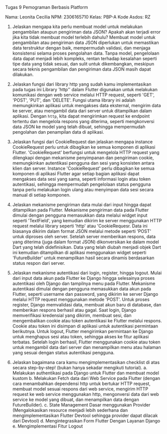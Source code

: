 Tugas 9 Pemograman Berbasis Platform

Nama: Leonita Cecilia
NPM: 2306165710
Kelas: PBP-A
Kode Asdos: RZ

1. Jelaskan mengapa kita perlu membuat model untuk melakukan pengambilan ataupun pengiriman data JSON? Apakah akan terjadi error jika kita tidak membuat model terlebih dahulu?
Membuat model untuk pengambilan atau pengiriman data JSON diperlukan untuk memastikan data terstruktur dengan baik, mempermudah validasi, dan menjaga konsistensi selama proses pengolahan data. Tanpa model, pengelolaan data dapat menjadi lebih kompleks, rentan terhadap kesalahan seperti tipe data yang tidak sesuai, dan sulit untuk dikembangkan, meskipun secara teknis pengambilan dan pengiriman data JSON masih dapat dilakukan.
 
2. Jelaskan fungsi dari library http yang sudah kamu implementasikan pada tugas ini
Library 'http'' dalam Flutter digunakan untuk melakukan komunikasi dengan web service melalui HTTP request, seperti 'GET', 'POST', 'PUT', dan 'DELETE'. Fungsi utama library ini adalah memungkinkan aplikasi untuk mengakses data eksternal, mengirim data ke server, atau mengambil data dari server untuk ditampilkan dalam aplikasi. Dengan `http`, kita dapat mengirimkan request ke endpoint tertentu dan mengelola respons yang diterima, seperti mengkonversi data JSON ke model yang telah dibuat, sehingga mempermudah pengolahan dan penampilan data di aplikasi.

3. Jelaskan fungsi dari CookieRequest dan jelaskan mengapa instance CookieRequest perlu untuk dibagikan ke semua komponen di aplikasi Flutter.
'CookieRequest' berfungsi untuk mengelola HTTP request yang dilengkapi dengan mekanisme penyimpanan dan pengiriman cookie, memungkinkan autentikasi pengguna dan sesi yang konsisten antara klien dan server. Instance 'CookieRequest' perlu dibagikan ke semua komponen di aplikasi Flutter agar setiap bagian aplikasi dapat mengakses data sesi yang sama, seperti informasi login atau token autentikasi, sehingga mempermudah pengelolaan status pengguna tanpa perlu melakukan login ulang atau menyimpan data sesi secara manual di setiap komponen.
 
4. Jelaskan mekanisme pengiriman data mulai dari input hingga dapat ditampilkan pada Flutter.
Mekanisme pengiriman data pada Flutter dimulai dengan pengguna memasukkan data melalui widget input seperti 'TextField', yang kemudian dikirim ke server menggunakan HTTP request melalui library seperti 'http' atau 'CookieRequesr. Data ini biasanya dikirim dalam format JSON melalui metode seperti 'POST' untuk diproses oleh server. Setelah server memberikan respons, data yang diterima (juga dalam format JSON) dikonversikan ke dalam model Dart yang telah didefinisikan. Data yang telah diubah menjadi objek Dart ini kemudian ditampilkan di aplikasi menggunakan widget seperti 'FutureBuilder' untuk menampilkan hasil secara dinamis berdasarkan status respon dari server.

5. Jelaskan mekanisme autentikasi dari login, register, hingga logout. Mulai dari input data akun pada Flutter ke Django hingga selesainya proses autentikasi oleh Django dan tampilnya menu pada Flutter.
Mekanisme autentikasi dimulai dengan pengguna memasukkan data akun pada Flutter, seperti username dan password, yang dikirim ke server Django melalui HTTP request menggunakan metode 'POST'. Untuk proses register, Django memvalidasi data, membuat akun baru di database, dan memberikan respons berhasil atau gagal. Saat login, Django memverifikasi kredensial yang dikirim, membuat sesi, dan mengembalikan cookie atau token autentikasi ke Flutter melalui respons. Cookie atau token ini disimpan di aplikasi untuk autentikasi permintaan berikutnya. Untuk logout, Flutter mengirimkan permintaan ke Django untuk menghapus sesi atau token, sehingga akses ke fitur aplikasi terbatas. Setelah login berhasil, Flutter menggunakan cookie atau token untuk mengambil data dari server dan menampilkan menu atau halaman yang sesuai dengan status autentikasi pengguna.

6. Jelaskan bagaimana cara kamu mengimplementasikan checklist di atas secara step-by-step! (bukan hanya sekadar mengikuti tutorial).
a. Melakukan authentikasi pada Django untuk Flutter dan membuat model kustom
b. Melakukan Fetch data dari Web Service pada Flutter (dengan cara menambahkan dependensi http untuk bertukar HTTP request, membuat model sesuai respons dari web service, mengirim HTTP request ke web service menggunakan http, mengonversi data dari web service ke model yang dibuat, dan menampilkan data dengan FutureBuilder).
c. State Management Dasar menggunakan Provider (Mengalokasikan resource menjadi lebih sederhana dan mengimplementasikan Flutter Devtool sehingga provider dapat dilacak dari Devtool)
d. Mengintegrasikan Form Flutter Dengan Layanan Django
e. Mengimplementasi Fitur Logout